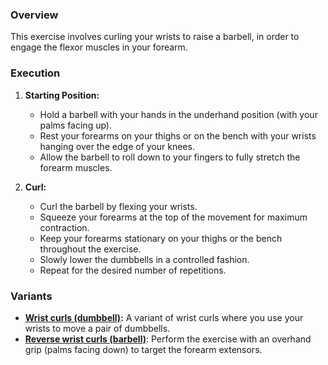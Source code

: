 ### Overview
This exercise involves curling your wrists to raise a barbell, in order to engage the flexor muscles in your forearm.

### Execution
1. **Starting Position:**
   - Hold a barbell with your hands in the underhand position (with your palms facing up).
   - Rest your forearms on your thighs or on the bench with your wrists hanging over the edge of your knees.
   - Allow the barbell to roll down to your fingers to fully stretch the forearm muscles.

2. **Curl:**
   - Curl the barbell by flexing your wrists.
   - Squeeze your forearms at the top of the movement for maximum contraction.
   - Keep your forearms stationary on your thighs or the bench throughout the exercise.
   - Slowly lower the dumbbells in a controlled fashion.
   - Repeat for the desired number of repetitions.

### Variants
- **[Wrist curls (dumbbell)](exercise://library/library.forearms.exercises.wristCurlsDumbbell):** A variant of wrist curls where you use your wrists to move a pair of dumbbells.
- **[Reverse wrist curls (barbell)](exercise://library/library.forearms.exercises.reverseWristCurlsBarbell)**: Perform the exercise with an overhand grip (palms facing down) to target the forearm extensors.